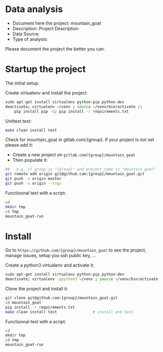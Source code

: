 # Data analysis
- Document here the project: mountain_goat
- Description: Project Description
- Data Source:
- Type of analysis:

Please document the project the better you can.

# Startup the project

The initial setup.

Create virtualenv and install the project:
```bash
sudo apt-get install virtualenv python-pip python-dev
deactivate; virtualenv ~/venv ; source ~/venv/bin/activate ;\
    pip install pip -U; pip install -r requirements.txt
```

Unittest test:
```bash
make clean install test
```

Check for mountain_goat in gitlab.com/{group}.
If your project is not set please add it:

- Create a new project on `gitlab.com/{group}/mountain_goat`
- Then populate it:

```bash
##   e.g. if group is "{group}" and project_name is "mountain_goat"
git remote add origin git@github.com:{group}/mountain_goat.git
git push -u origin master
git push -u origin --tags
```

Functionnal test with a script:

```bash
cd
mkdir tmp
cd tmp
mountain_goat-run
```

# Install

Go to `https://github.com/{group}/mountain_goat` to see the project, manage issues,
setup you ssh public key, ...

Create a python3 virtualenv and activate it:

```bash
sudo apt-get install virtualenv python-pip python-dev
deactivate; virtualenv -ppython3 ~/venv ; source ~/venv/bin/activate
```

Clone the project and install it:

```bash
git clone git@github.com:{group}/mountain_goat.git
cd mountain_goat
pip install -r requirements.txt
make clean install test                # install and test
```
Functionnal test with a script:

```bash
cd
mkdir tmp
cd tmp
mountain_goat-run
```
